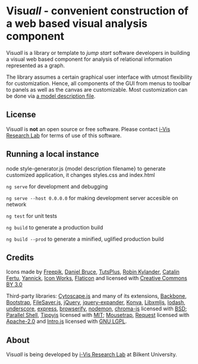 # Visu*all* - convenient construction of a web based visual analysis component

Visu*all* is a library or template to *jump start* software developers in building a visual web based component for analysis of relational information represented as a graph.

The library assumes a certain graphical user interface with utmost flexibility for customization. Hence, all components of the GUI from menus to toolbar to panels as well as the canvas are customizable. Most customization can be done via [a model description file](src/model_description.json).

## License

Visu*all* is **not** an open source or free software. Please contact [i-Vis Research Lab](http://www.cs.bilkent.edu.tr/~ivis/) for terms of use of this software.

## Running a local instance

node style-generator.js {model description filename}
to generate customized application, it changes styles.css and index.html

`ng serve` for development and debugging

`ng serve --host 0.0.0.0` for making development server accesible on network

`ng test` for unit tests

`ng build` to generate a production build 

`ng build --prod` to generate a minified, uglified production build

## Credits

Icons made by [Freepik](http://www.freepik.com), 
[Daniel Bruce](http://www.flaticon.com/authors/daniel-bruce), 
[TutsPlus](http://www.flaticon.com/authors/tutsplus),
[Robin Kylander](http://www.flaticon.com/authors/robin-kylander),
[Catalin Fertu](http://www.flaticon.com/authors/catalin-fertu),
[Yannick](http://www.flaticon.com/authors/yannick),
[Icon Works](http://www.flaticon.com/authors/icon-works),
[Flaticon](http://www.flaticon.com) and licensed with 
[Creative Commons BY 3.0](http://creativecommons.org/licenses/by/3.0/)

Third-party libraries:
[Cytoscape.js](https://github.com/cytoscape/cytoscape.js) and many of its extensions,
[Backbone](https://github.com/jashkenas/backbone),
[Bootstrap](https://github.com/twbs/bootstrap),
[FileSaver.js](https://github.com/eligrey/FileSaver.js),
[jQuery](https://github.com/jquery/jquery),
[jquery-expander](https://github.com/kswedberg/jquery-expander),
[Konva](https://github.com/konvajs/konva),
[Libxmljs](https://github.com/libxmljs/libxmljs),
[lodash](https://github.com/lodash/lodash),
[underscore](https://github.com/jashkenas/underscore),
[express](https://github.com/expressjs/express),
[browserify](https://github.com/browserify/browserify),
[nodemon](https://github.com/remy/nodemon),
[chroma-js](https://github.com/gka/chroma.js) licensed with [BSD](https://opensource.org/licenses/BSD-3-Clause); 
[Parallel Shell](https://github.com/darkguy2008/parallelshell),
[Tippyjs](https://github.com/atomiks/tippyjs) licensed with [MIT](https://opensource.org/licenses/MIT);
[Mousetrap](https://github.com/ccampbell/mousetrap),
[Request](https://github.com/request/request) licensed with [Apache-2.0](https://www.apache.org/licenses/LICENSE-2.0) and
[Intro.js](https://github.com/usablica/intro.js) licensed with [GNU LGPL](https://www.gnu.org/licenses/lgpl-3.0.html).

## About

Visu*all* is being developed by [i-Vis Research Lab](http://www.cs.bilkent.edu.tr/~ivis/) at Bilkent University.
